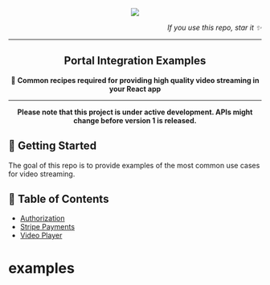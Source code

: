 <p align="center">
  <img src="https://user-images.githubusercontent.com/18316594/159810202-2b70920c-7fe1-4689-a1d5-e6571433395e.png" />
</p>

<p align="right">
  <i>If you use this repo, star it ✨</i>
</p>

---

<h2 align="center">Portal Integration Examples</h2>
<p align="center">🎥 <b>Common recipes required for providing high quality video streaming in your React app</b></p>

---

<p align="center">
  <b>Please note that this project is under active development. APIs might change before version 1 is released.</b>
</p>

## 👋 Getting Started

The goal of this repo is to provide examples of the most common use cases for video streaming.

## 📒 Table of Contents

- [Authorization](examples/authorization)
- [Stripe Payments](examples/stripe-server)
- [Video Player](examples/video-player)
# examples
